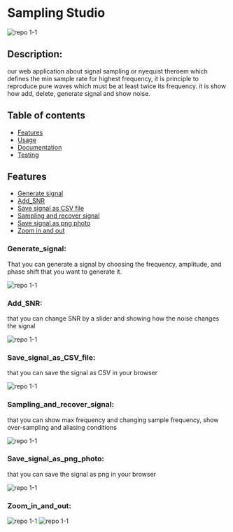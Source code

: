 # Sampling Studio 
![repo 1-1](https://github.com/alaayasser01/first-dsp-task/blob/main/photos/Sampling%20studio.png)
## Description:
our web application about signal sampling or nyequist theroem which defines the min sample rate for highest frequency, it is principle to reproduce pure waves which must be at least twice its frequency. it is show how add, delete, generate signal and show noise.

## Table of contents

* [Features](#features)
* [Usage](#usage)
* [Documentation](#documentation)
* [Testing](#testing)

## Features
* [Generate signal](#generate_signal)
* [Add_SNR](#add_snr)
* [Save signal as CSV file](#save_signal_as_CSV_file)
* [Sampling and recover signal](#sampling_and_recover_signal)
* [Save signal as png photo](#save_signal_as_png_photo)
* [Zoom in and out](#zoom_in_and_out)

### Generate_signal:
That you can generate a signal by choosing the frequency, amplitude, and phase shift that you want to generate it.

![repo 1-1](https://github.com/alaayasser01/first-dsp-task/blob/main/photos/side%20bar_Generation.png)


### Add_SNR:
that you can change SNR by a slider and showing how the noise changes the signal

![repo 1-1](https://github.com/alaayasser01/first-dsp-task/blob/main/photos/side%20bar_SNR.png)


### Save_signal_as_CSV_file:
that you can save the signal as CSV in your browser

![repo 1-1](https://github.com/alaayasser01/first-dsp-task/blob/main/photos/side%20bar_save.png)


### Sampling_and_recover_signal:
that you can show max frequency and changing sample frequency, show over-sampling and aliasing conditions

![repo 1-1](https://github.com/alaayasser01/first-dsp-task/blob/main/photos/sampling.png)


### Save_signal_as_png_photo:
that you can save the signal as png in your browser

![repo 1-1](https://github.com/alaayasser01/first-dsp-task/blob/main/photos/download%20as%20png.png)


### Zoom_in_and_out:
![repo 1-1](https://github.com/alaayasser01/first-dsp-task/blob/main/photos/zoom%20in.png)
![repo 1-1](https://github.com/alaayasser01/first-dsp-task/blob/main/photos/after%20zoom%20in.png)

